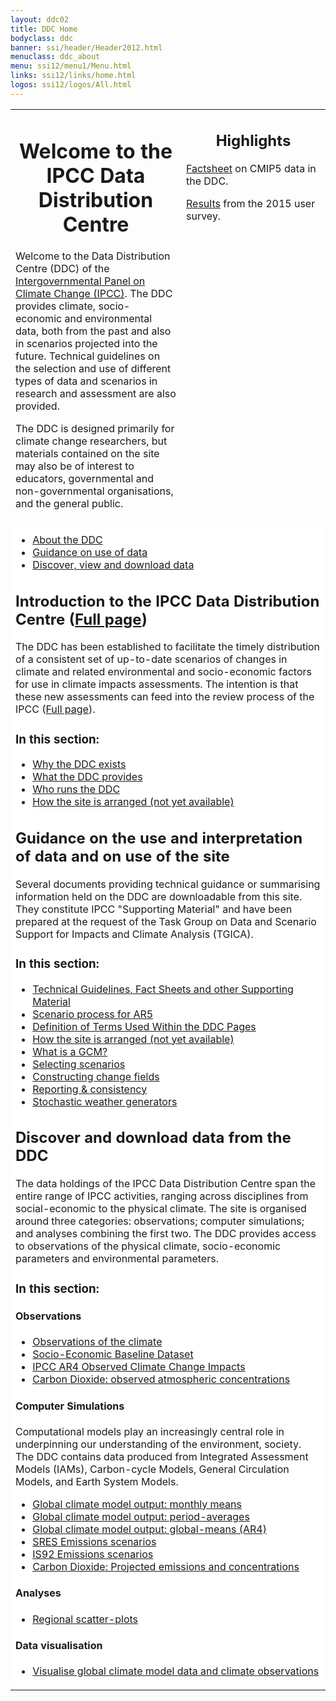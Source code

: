 ```yaml
---
layout: ddc02
title: DDC Home
bodyclass: ddc
banner: ssi/header/Header2012.html
menuclass: ddc_about
menu: ssi12/menu1/Menu.html
links: ssi12/links/home.html
logos: ssi12/logos/All.html
---
```


<table style="width:100%;">
 <tr>
  <td style="height:1pt;" valign="top">
 <div id="pagetit">
   <h1 align="center">Welcome to the IPCC Data Distribution Centre</h1>
 </div>
   <!-- End of Page Title Block -->
 
  
   <p/> Welcome to the Data Distribution Centre (DDC) of the
   <a href="http://www.ipcc.ch">Intergovernmental Panel on Climate Change (IPCC)</a>.
   The DDC provides climate, socio-economic and environmental data, both from the past and also in scenarios projected into the future. Technical guidelines on the selection and use of different types of data and scenarios in research and assessment are also provided.
   
   <p/>  The DDC is designed primarily for climate change researchers, but materials contained on the site may also be of interest to educators, governmental and non-governmental organisations, and the general public.
 
 </div>

 </td>

<td style="width:215px;height:1px;" valign="top">
<div id="latestnews" align="left">
 <h2 align="center">Highlights</h2>
   <p>
   <a href="docs/factsheets/TGICA_Fact_Sheet_CMIP5_data_provided_at_the_IPCC_DDC_Ver_1_2016.pdf">Factsheet</a> on CMIP5 data in the DDC. 
   </p>
   <p>
   <a href="ddc/user_surveys.html">Results</a> from the 2015 user survey.
   </p>
</div>


  </td>
  </tr>
  <tr>
   <td colspan="2" style="height:200px;background:#ffffff;" valign="top" >
 

 
 <div class="demo">
 <div id="tabs">
 	<ul>
 		<li><a href="#tabs-1">About the DDC</a></li>
 		<li><a href="#tabs-2">Guidance on use of data</a></li>
 		<li><a href="#tabs-3">Discover, view and download data</a></li>
 	</ul>
 <div id="tabs-1">
<h2>Introduction to the IPCC Data Distribution Centre (<a href="/ddc_about.html">Full page</a>)</h2>

  <p>   The DDC has been established to facilitate the timely distribution of a consistent set of
  up-to-date scenarios of changes in climate and related environmental and socio-economic factors for
  use in climate impacts assessments. The intention is that these new assessments can feed into the
  review process of the IPCC
 (<a class="lx" href="/ddc_about.html">Full page</a>).
</p>

<h3> In this section:</h3>
<ul class="lx" style="background:#ffffff;">
  <li class="lx"> <a class="lx" href="/ddc_exist.html">Why the DDC exists</a></li>
  <li class="lx"> <a class="lx" href="/ddc_provides.html">What the DDC provides</a></li>
  <li class="lx"> <a class="lx" href="/ddc_runs.html">Who runs the DDC</a></li>
  <li class="lx"> <a class="lx" href="/ddc_layout.html">How the site is arranged (not yet available)</a></li>
</ul>

 </div>
 <div id="tabs-2">
<h2>Guidance on the use  and interpretation of data and on use of the site</h2>
<p>
 Several documents providing technical guidance or summarising information held on the DDC are downloadable from this site. They constitute IPCC "Supporting Material" and have been prepared at the request of the Task Group on Data and Scenario Support for Impacts and Climate Analysis (TGICA). 
</p>
<h3> In this section:</h3>
<ul class="lx" style="background:#ffffff;">
  <li class="lx"> <a class="lx" href="/guidelines/index.html">Technical Guidelines, Fact Sheets and other Supporting Material</a></li>
  <li class="lx"> <a class="lx" href="http://sedac.ciesin.columbia.edu/ddc/ar5_scenario_process/index.html">Scenario process for AR5</a></li>
  <li class="lx"> <a class="lx" href="/ddc_definitions.html">Definition of Terms Used Within the DDC Pages</a></li>
  <li class="lx"> <a class="lx" href="/ddc_layout.html">How the site is arranged (not yet available)</a></li>
  <li class="lx"><a class="lx" href="ddc_gcm_guide.html">What is a GCM?</a></li> 
  <li class="lx"><a class="lx" href="ddc_scen_selection.html">Selecting scenarios</a></li> 
  <li class="lx"><a class="lx" href="ddc_change_field.html">Constructing change fields</a></li> 
  <li class="lx"><a class="lx" href="ddc_reporting.html">Reporting &amp; consistency</a></li> 
  <li class="lx"><a class="lx" href="ddc_weather_generators.html">Stochastic weather generators</a></li> 
</ul>
 </div>
 <div id="tabs-3">
<h2>Discover and download data from the DDC</h2>
 The data holdings of the IPCC Data Distribution Centre span the entire range of IPCC activities, ranging across disciplines from social-economic to the physical climate. The site is organised around three categories: observations; computer simulations; and analyses combining the first two.
 The DDC provides access to observations of the physical climate, socio-economic parameters and environmental parameters.
 
<h3> In this section:</h3>
<h4> Observations </h4>
<ul class="lx" style="background:#ffffff;">
  <li class="lx"> <a class="lx" href="/obs/index.html">Observations of the climate</a></li>
  <li class="lx"> <a class="lx" href="http://sedac.ciesin.columbia.edu/ddc/baseline/index.html">Socio-Economic Baseline Dataset</a></li>
  <li class="lx"> <a class="lx" href="http://sedac.ciesin.columbia.edu/ddc/observed/index.html">IPCC AR4 Observed Climate Change Impacts</a></li>
  <li class="lx"> <a class="lx" href="/ddc_co2.html">Carbon Dioxide: observed atmospheric concentrations</a></li>
</ul>
      <h4> Computer Simulations </h4>
 Computational models play an increasingly central role in underpinning our understanding of the environment, society. The DDC contains data produced from Integrated Assessment Models (IAMs), Carbon-cycle Models, General Circulation Models, and Earth System Models.
<ul class="lx" style="background:#ffffff;">
  <li class="lx"> <a class="lx" href="/sim/gcm_monthly/">Global climate model output: monthly means</a></li>
  <li class="lx"> <a class="lx" href="/ddc_climscen.html">Global climate model output: period-averages</a></li>
  <li class="lx"> <a class="lx" href="/ddc_gcm_intro.html">Global climate model output: global-means (AR4)</a></li>
  <li class="lx"> <a class="lx" href="http://sedac.ciesin.columbia.edu/ddc/sres/index.html">SRES Emissions scenarios</a></li>
  <li class="lx"> <a class="lx" href="http://sedac.ciesin.columbia.edu/ddc/is92/index.html">IS92 Emissions scenarios</a></li>
  <li class="lx"> <a class="lx" href="/ddc_co2.html">Carbon Dioxide: Projected emissions and concentrations</a></li>
</ul>
      <h4> Analyses </h4>
<ul class="lx" style="background:#ffffff;">
  <li class="lx"> <a class="lx" href="/scatter_plots/scatterplots_home.html">Regional scatter-plots</a></li>
</ul>
      <h4> Data visualisation </h4>
<ul class="lx" style="background:#ffffff;">
  <li class="lx"> <a class="lx" href="/maps/">Visualise global climate model data and climate observations</a></li>
</ul>
 </div>
 </div>
 
 </div><!-- End demo -->
 

 
 
